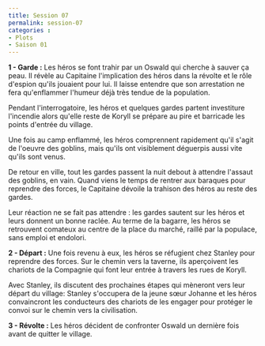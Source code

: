 ```yaml
---
title: Session 07
permalink: session-07
categories :
- Plots
- Saison 01
---
```


**1 - Garde :** Les héros se font trahir par un Oswald qui cherche à sauver ça peau. Il révèle au Capitaine l'implication des héros dans la révolte et le rôle d'espion qu'ils jouaient pour lui. Il laisse entendre que son arrestation ne fera qu'enflammer l'humeur déjà très tendue de la population.

Pendant l'interrogatoire, les héros et quelques gardes partent investiture l'incendie alors qu'elle reste de Koryll se prépare au pire et barricade les points d'entrée du village.

Une fois au camp enflammé, les héros comprennent rapidement qu'il s'agit de l'oeuvre des goblins, mais qu'ils ont visiblement déguerpis aussi vite qu'ils sont venus.

De retour en ville, tout les gardes passent la nuit debout à attendre l'assaut des goblins, en vain. Quand viens le temps de rentrer aux baraques pour reprendre des forces, le Capitaine dévoile la trahison des héros au reste des gardes.

Leur réaction ne se fait pas attendre : les gardes sautent sur les héros et leurs donnent un bonne raclée. Au terme de la bagarre, les héros se retrouvent comateux au centre de la place du marché, raillé par la populace, sans emploi et endolori.

**2 - Départ :** Une fois revenu à eux, les héros se réfugient chez Stanley pour reprendre des forces. Sur le chemin vers la taverne, ils aperçoivent les chariots de la Compagnie qui font leur entrée à travers les rues de Koryll.

Avec Stanley, ils discutent des prochaines étapes qui mèneront vers leur départ du village: Stanley s'occupera de la jeune sœur Johanne et les héros convaincront les conducteurs des chariots de les engager pour protéger le convoi sur le chemin vers la civilisation.

**3 - Révolte :** Les héros décident de confronter Oswald un dernière fois avant de quitter le village.
